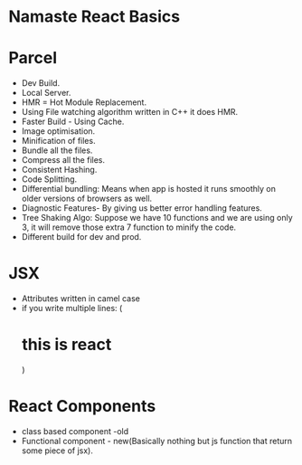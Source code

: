 # Namaste React Basics

# Parcel

- Dev Build.
- Local Server.
- HMR = Hot Module Replacement.
- Using File watching algorithm written in C++ it does HMR.
- Faster Build - Using Cache.
- Image optimisation.
- Minification of files.
- Bundle all the files.
- Compress all the files.
- Consistent Hashing.
- Code Splitting.
- Differential bundling: Means when app is hosted it runs smoothly on older versions of browsers as well.
- Diagnostic Features- By giving us better error handling features.
- Tree Shaking Algo: Suppose we have 10 functions and we are using only 3, it will remove those extra 7 function to minify the code.
- Different build for dev and prod.

# JSX

- Attributes written in camel case
- if you write multiple lines: (<h1 id= "heading" className = "Root">this is react</h1>)

# React Components

- class based component -old
- Functional component - new(Basically nothing but js function that return some piece of jsx).
